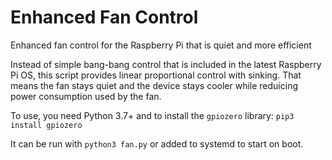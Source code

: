 # Enhanced Fan Control
Enhanced fan control for the Raspberry Pi that is quiet and more efficient

Instead of simple bang-bang control that is included in the latest Raspberry Pi OS, this script provides linear proportional control with sinking. That means the fan stays quiet and the device stays cooler while reduicing power consumption used by the fan.

To use, you need Python 3.7+ and to install the  `gpiozero` library: `pip3 install gpiozero`

It can be run with `python3 fan.py` or added to systemd to start on boot.
